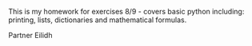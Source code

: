 This is my homework for exercises 8/9 - covers basic python including: printing, lists, dictionaries and mathematical formulas.

Partner Eilidh
